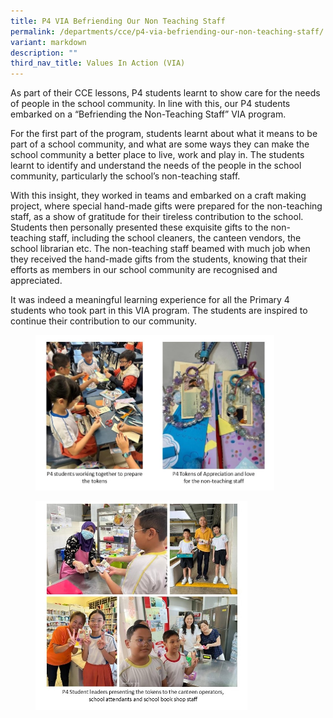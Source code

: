 ```yaml
---
title: P4 VIA Befriending Our Non Teaching Staff
permalink: /departments/cce/p4-via-befriending-our-non-teaching-staff/
variant: markdown
description: ""
third_nav_title: Values In Action (VIA)
---
```



As part of their CCE lessons, P4 students learnt to show care for the needs of people in the school community.  In line with this, our P4 students embarked on a “Befriending the Non-Teaching Staff” VIA program.  

For the first part of the program, students learnt about what it means to be part of a school community, and what are some ways they can make the school community a better place to live, work and play in.   The students learnt to identify and understand the needs of the people in the school community, particularly the school’s non-teaching staff.  

With this insight, they worked in teams and embarked on a craft making project, where special hand-made gifts were prepared for the non-teaching staff, as a show of gratitude for their tireless contribution to the school.   Students then personally presented these exquisite gifts to the non-teaching staff, including the school cleaners, the canteen vendors, the school librarian etc.  The non-teaching staff beamed with much job when they received the hand-made gifts from the students, knowing that their efforts as members in our school community are recognised and appreciated.

It was indeed a meaningful learning experience for all the Primary 4 students who took part in this VIA program. The students are inspired to continue their contribution to our community.


<figure><img src="/images/P4VIACImage1.jpg" style="width:90%"></figure>

<figure><img src="/images/P4VIACImage2.jpg" style="width:80%"></figure>